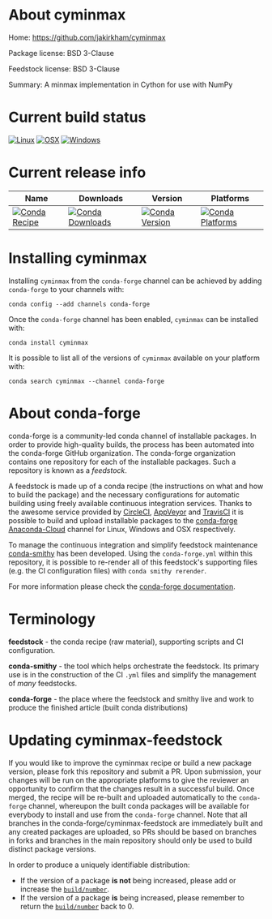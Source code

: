 About cyminmax
==============

Home: https://github.com/jakirkham/cyminmax

Package license: BSD 3-Clause

Feedstock license: BSD 3-Clause

Summary: A minmax implementation in Cython for use with NumPy



Current build status
====================

[![Linux](https://img.shields.io/circleci/project/github/conda-forge/cyminmax-feedstock/master.svg?label=Linux)](https://circleci.com/gh/conda-forge/cyminmax-feedstock)
[![OSX](https://img.shields.io/travis/conda-forge/cyminmax-feedstock/master.svg?label=macOS)](https://travis-ci.org/conda-forge/cyminmax-feedstock)
[![Windows](https://img.shields.io/appveyor/ci/conda-forge/cyminmax-feedstock/master.svg?label=Windows)](https://ci.appveyor.com/project/conda-forge/cyminmax-feedstock/branch/master)

Current release info
====================

| Name | Downloads | Version | Platforms |
| --- | --- | --- | --- |
| [![Conda Recipe](https://img.shields.io/badge/recipe-cyminmax-green.svg)](https://anaconda.org/conda-forge/cyminmax) | [![Conda Downloads](https://img.shields.io/conda/dn/conda-forge/cyminmax.svg)](https://anaconda.org/conda-forge/cyminmax) | [![Conda Version](https://img.shields.io/conda/vn/conda-forge/cyminmax.svg)](https://anaconda.org/conda-forge/cyminmax) | [![Conda Platforms](https://img.shields.io/conda/pn/conda-forge/cyminmax.svg)](https://anaconda.org/conda-forge/cyminmax) |

Installing cyminmax
===================

Installing `cyminmax` from the `conda-forge` channel can be achieved by adding `conda-forge` to your channels with:

```
conda config --add channels conda-forge
```

Once the `conda-forge` channel has been enabled, `cyminmax` can be installed with:

```
conda install cyminmax
```

It is possible to list all of the versions of `cyminmax` available on your platform with:

```
conda search cyminmax --channel conda-forge
```


About conda-forge
=================

conda-forge is a community-led conda channel of installable packages.
In order to provide high-quality builds, the process has been automated into the
conda-forge GitHub organization. The conda-forge organization contains one repository
for each of the installable packages. Such a repository is known as a *feedstock*.

A feedstock is made up of a conda recipe (the instructions on what and how to build
the package) and the necessary configurations for automatic building using freely
available continuous integration services. Thanks to the awesome service provided by
[CircleCI](https://circleci.com/), [AppVeyor](https://www.appveyor.com/)
and [TravisCI](https://travis-ci.org/) it is possible to build and upload installable
packages to the [conda-forge](https://anaconda.org/conda-forge)
[Anaconda-Cloud](https://anaconda.org/) channel for Linux, Windows and OSX respectively.

To manage the continuous integration and simplify feedstock maintenance
[conda-smithy](https://github.com/conda-forge/conda-smithy) has been developed.
Using the ``conda-forge.yml`` within this repository, it is possible to re-render all of
this feedstock's supporting files (e.g. the CI configuration files) with ``conda smithy rerender``.

For more information please check the [conda-forge documentation](https://conda-forge.org/docs/).

Terminology
===========

**feedstock** - the conda recipe (raw material), supporting scripts and CI configuration.

**conda-smithy** - the tool which helps orchestrate the feedstock.
                   Its primary use is in the construction of the CI ``.yml`` files
                   and simplify the management of *many* feedstocks.

**conda-forge** - the place where the feedstock and smithy live and work to
                  produce the finished article (built conda distributions)


Updating cyminmax-feedstock
===========================

If you would like to improve the cyminmax recipe or build a new
package version, please fork this repository and submit a PR. Upon submission,
your changes will be run on the appropriate platforms to give the reviewer an
opportunity to confirm that the changes result in a successful build. Once
merged, the recipe will be re-built and uploaded automatically to the
`conda-forge` channel, whereupon the built conda packages will be available for
everybody to install and use from the `conda-forge` channel.
Note that all branches in the conda-forge/cyminmax-feedstock are
immediately built and any created packages are uploaded, so PRs should be based
on branches in forks and branches in the main repository should only be used to
build distinct package versions.

In order to produce a uniquely identifiable distribution:
 * If the version of a package **is not** being increased, please add or increase
   the [``build/number``](https://conda.io/docs/user-guide/tasks/build-packages/define-metadata.html#build-number-and-string).
 * If the version of a package **is** being increased, please remember to return
   the [``build/number``](https://conda.io/docs/user-guide/tasks/build-packages/define-metadata.html#build-number-and-string)
   back to 0.
